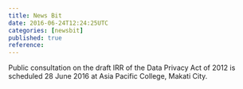 ```yaml
---
title: News Bit
date: 2016-06-24T12:24:25UTC
categories: [newsbit]
published: true
reference: 
---
```


Public consultation on the draft IRR of the Data Privacy Act of 2012 is scheduled 28 June 2016 at Asia Pacific College, Makati City.
